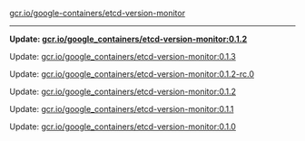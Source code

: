 [gcr.io/google-containers/etcd-version-monitor](https://hub.docker.com/r/cruse/etcd-version-monitor/tags/) 

----
**Update: [gcr.io/google_containers/etcd-version-monitor:0.1.2](https://hub.docker.com/r/cruse/etcd-version-monitor/tags/)**

Update: [gcr.io/google_containers/etcd-version-monitor:0.1.3](https://hub.docker.com/r/cruse/etcd-version-monitor/tags/)

Update: [gcr.io/google_containers/etcd-version-monitor:0.1.2-rc.0](https://hub.docker.com/r/cruse/etcd-version-monitor/tags/)

Update: [gcr.io/google_containers/etcd-version-monitor:0.1.2](https://hub.docker.com/r/cruse/etcd-version-monitor/tags/)

Update: [gcr.io/google_containers/etcd-version-monitor:0.1.1](https://hub.docker.com/r/cruse/etcd-version-monitor/tags/)

Update: [gcr.io/google_containers/etcd-version-monitor:0.1.0](https://hub.docker.com/r/cruse/etcd-version-monitor/tags/)


